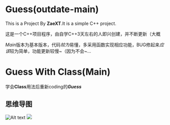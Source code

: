 # Guess(outdate-main)
This is a Project By **ZaeXT**.It is a simple C++ project.  

这是一个C++项目程序，由自学C++3天左右的人即兴创建，并不断更新（大概

*Main*版本为基本版本，代码*较为*易懂，多采用函数实现相应功能，BUG修起来*应该*较为简单，功能更新较慢~（因为不会~...

# Guess With Class(Main)
学会**Class**用法后重新coding的***Guess***

## 思维导图
![Alt text](./CuessWithClass.svg)
<img src="./CuessWithClass.svg">